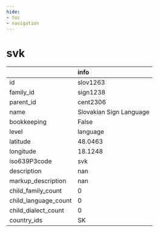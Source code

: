 ```yaml
---
hide:
- toc
- navigation
---
```

# svk
|                      | info                    |
|:---------------------|:------------------------|
| id                   | slov1263                |
| family_id            | sign1238                |
| parent_id            | cent2306                |
| name                 | Slovakian Sign Language |
| bookkeeping          | False                   |
| level                | language                |
| latitude             | 48.0463                 |
| longitude            | 18.1248                 |
| iso639P3code         | svk                     |
| description          | nan                     |
| markup_description   | nan                     |
| child_family_count   | 0                       |
| child_language_count | 0                       |
| child_dialect_count  | 0                       |
| country_ids          | SK                      |